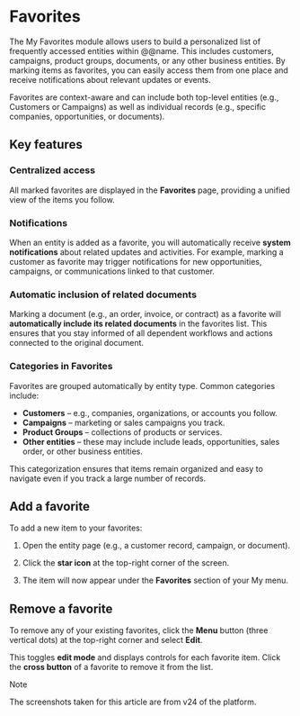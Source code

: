 # Favorites

The My Favorites module allows users to build a personalized list of frequently accessed entities within @@name. This includes customers, campaigns, product groups, documents, or any other business entities. By marking items as favorites, you can easily access them from one place and receive notifications about relevant updates or events.

Favorites are context-aware and can include both top-level entities (e.g., Customers or Campaigns) as well as individual records (e.g., specific companies, opportunities, or documents).

## Key features

### Centralized access

All marked favorites are displayed in the **Favorites** page, providing a unified view of the items you follow.

### Notifications

When an entity is added as a favorite, you will automatically receive **system notifications** about related updates and activities. For example, marking a customer as favorite may trigger notifications for new opportunities, campaigns, or communications linked to that customer.

### Automatic inclusion of related documents

Marking a document (e.g., an order, invoice, or contract) as a favorite will **automatically include its related documents** in the favorites list. This ensures that you stay informed of all dependent workflows and actions connected to the original document.

### Categories in Favorites

Favorites are grouped automatically by entity type. Common categories include:

- **Customers** – e.g., companies, organizations, or accounts you follow.
- **Campaigns** – marketing or sales campaigns you track.
- **Product Groups** – collections of products or services.
- **Other entities** – these may include  include leads, opportunities, sales order, or other business entities.

This categorization ensures that items remain organized and easy to navigate even if you track a large number of records.

## Add a favorite

To add a new item to your favorites:

1. Open the entity page (e.g., a customer record, campaign, or document).

2. Click the **star icon** at the top-right corner of the screen.

3. The item will now appear under the **Favorites** section of your My menu.

## Remove a favorite

To remove any of your existing favorites, click the **Menu** button (three vertical dots) at the top-right corner and select **Edit**.

This toggles **edit mode** and displays controls for each favorite item. Click the **cross button** of a favorite to remove it from the list.

> [!NOTE]
> 
> The screenshots taken for this article are from v24 of the platform.
